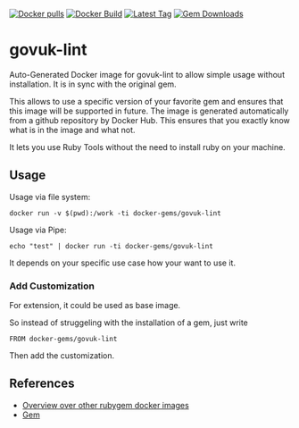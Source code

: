 [![Docker pulls](https://img.shields.io/docker/pulls/rubygem/govuk-lint.svg)](https://hub.docker.com/r/rubygem/govuk-lint/)
[![Docker Build](https://img.shields.io/docker/automated/rubygem/govuk-lint.svg)](https://hub.docker.com/r/rubygem/govuk-lint/)
[![Latest Tag](https://img.shields.io/github/tag/docker-rubygem/govuk-lint.svg)](https://hub.docker.com/r/rubygem/govuk-lint/)
[![Gem Downloads](https://img.shields.io/gem/dt/govuk-lint.svg)](https://rubygems.org/gems/govuk-lint/)
# govuk-lint

Auto-Generated Docker image for govuk-lint to allow simple usage without installation.
It is in sync with the original gem.

This allows to use a specific version of your favorite gem and ensures that this image will be supported in future.
The image is generated automatically from a github repository by Docker Hub.
This ensures that you exactly know what is in the image and what not.

It lets you use Ruby Tools without the need to install ruby on your machine.

## Usage

Usage via file system:

`docker run -v $(pwd):/work -ti docker-gems/govuk-lint`

Usage via Pipe:

`echo "test" | docker run -ti docker-gems/govuk-lint`

It depends on your specific use case how your want to use it.

### Add Customization

For extension, it could be used as base image.

So instead of struggeling with the installation of a gem, just write

`FROM docker-gems/govuk-lint`

Then add the customization.

## References

 - [Overview over other rubygem docker images](https://github.com/thinkbot/docker-rubygem)
 - [Gem](https://rubygems.org/gems/govuk-lint/)
